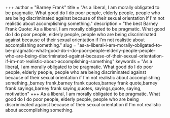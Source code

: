 +++
author = "Barney Frank"
title = "As a liberal, I am morally obligated to be pragmatic. What good do I do poor people, elderly people, people who are being discriminated against because of their sexual orientation if I'm not realistic about accomplishing something."
description = "the best Barney Frank Quote: As a liberal, I am morally obligated to be pragmatic. What good do I do poor people, elderly people, people who are being discriminated against because of their sexual orientation if I'm not realistic about accomplishing something."
slug = "as-a-liberal-i-am-morally-obligated-to-be-pragmatic-what-good-do-i-do-poor-people-elderly-people-people-who-are-being-discriminated-against-because-of-their-sexual-orientation-if-im-not-realistic-about-accomplishing-something"
keywords = "As a liberal, I am morally obligated to be pragmatic. What good do I do poor people, elderly people, people who are being discriminated against because of their sexual orientation if I'm not realistic about accomplishing something.,barney frank,barney frank quotes,barney frank quote,barney frank sayings,barney frank saying,quotes, sayings,quote, saying, motivation"
+++
As a liberal, I am morally obligated to be pragmatic. What good do I do poor people, elderly people, people who are being discriminated against because of their sexual orientation if I'm not realistic about accomplishing something.
